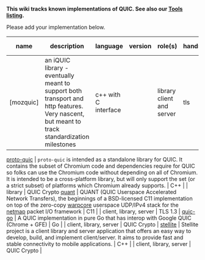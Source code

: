 **This wiki tracks known implementations of QUIC. See also our [Tools listing](Tools).**

Please add your implementation below. 

name | description | language | version | role(s) | handshake(s) | protocol id(s) |
--- | --- | --- | --- | --- | --- | ---
[mozquic] | an iQUIC library - eventually meant to support both transport and http features. Very nascent, but meant to track standardization milestones | c++ with C interface | | library client and server | tls | 0xff000004 and 0xf123f0c5 |

[proto-quic](https://github.com/google/proto-quic) | `proto-quic` is intended as a standalone library for QUIC. It contains the subset of Chromium code and dependencies require for QUIC so folks can use the Chromium code without depending on all of Chromium. It is intended to be a cross-platform library, but will only support the set (or a strict subset) of platforms which Chromium already supports. | C++ | | library | QUIC Crypto
[quant](https://github.com/NTAP/quant) | QUANT (QUIC Userspace Accelerated Network Transfers), the beginnings of a BSD-licensed C11 implementation on top of the zero-copy [warpcore](https://github.com/NTAP/warpcore) userspace UDP/IPv4 stack for the [netmap](http://info.iet.unipi.it/~luigi/netmap/) packet I/O framework | C11 | | client, library, server | TLS 1.3 | 
[quic-go](https://github.com/lucas-clemente/quic-go) | A QUIC implementation in pure Go that has interop with Google QUIC (Chrome + GFE) | Go | | client, library, server | QUIC Crypto |
[stellite](https://github.com/line/stellite) | Stellite project is a client library and server application that offers an easy way to develop, build, and implement client/server. It aims to provide fast and stable connectivity to mobile applications. | C++ | | client, library, server | QUIC Crypto |
